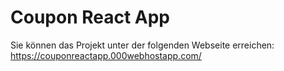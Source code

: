 # Coupon React App

Sie können das Projekt unter der folgenden Webseite erreichen:
https://couponreactapp.000webhostapp.com/


